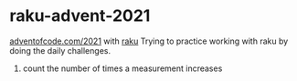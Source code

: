 # raku-advent-2021

[adventofcode.com/2021](https://adventofcode.com/2021]) with [raku](https://raku.org/)
Trying to practice working with raku by doing the daily challenges.

1. count the number of times a measurement increases

